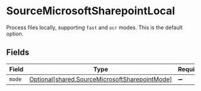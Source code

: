 # SourceMicrosoftSharepointLocal

Process files locally, supporting `fast` and `ocr` modes. This is the default option.


## Fields

| Field                                                                                                  | Type                                                                                                   | Required                                                                                               | Description                                                                                            |
| ------------------------------------------------------------------------------------------------------ | ------------------------------------------------------------------------------------------------------ | ------------------------------------------------------------------------------------------------------ | ------------------------------------------------------------------------------------------------------ |
| `mode`                                                                                                 | [Optional[shared.SourceMicrosoftSharepointMode]](../../models/shared/sourcemicrosoftsharepointmode.md) | :heavy_minus_sign:                                                                                     | N/A                                                                                                    |